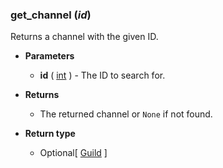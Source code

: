 ### get_channel (*id*) [](https://discordpy.readthedocs.io/en/v1.7.3/api.html#discord.Client.get_channel)

Returns a channel with the given ID.

- **Parameters**

	- **id** ( [int](https://docs.python.org/3/library/functions.html#int) ) - The ID to search for.

- **Returns**

	- The returned channel or `None` if not found.

- **Return type**

	- Optional[ [Guild](discord/Discord%20Models/Guild/Guild) ]

